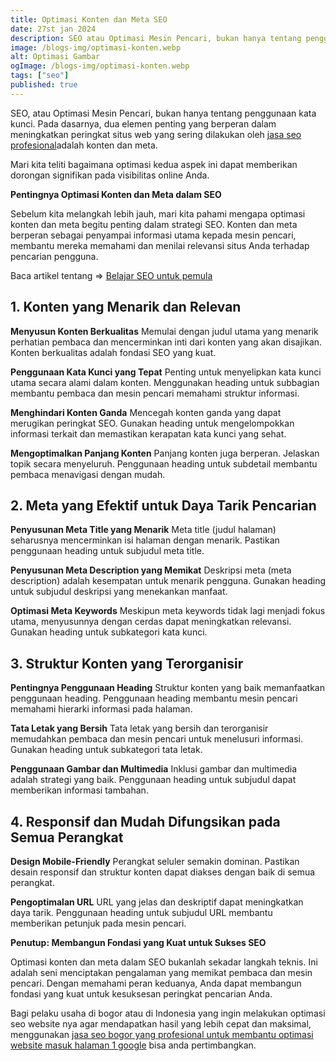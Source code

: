 ```yaml
---
title: Optimasi Konten dan Meta SEO
date: 27st jan 2024
description: SEO atau Optimasi Mesin Pencari, bukan hanya tentang penggunaan kata kunci. Pada dasarnya, dua elemen penting yang berperan dalam meningkatkan peringkat situs web Anda adalah konten dan meta.
image: /blogs-img/optimasi-konten.webp
alt: Optimasi Gambar
ogImage: /blogs-img/optimasi-konten.webp
tags: ["seo"]
published: true
---
```


SEO, atau Optimasi Mesin Pencari, bukan hanya tentang penggunaan kata kunci. Pada dasarnya, dua elemen penting yang berperan dalam meningkatkan peringkat situs web yang sering dilakukan oleh <a target="_blank" rel="dofollow" href="https://roofel.com/jasa-seo">jasa seo profesional</a>adalah konten dan meta. 

Mari kita teliti bagaimana optimasi kedua aspek ini dapat memberikan dorongan signifikan pada visibilitas online Anda.

**Pentingnya Optimasi Konten dan Meta dalam SEO**

Sebelum kita melangkah lebih jauh, mari kita pahami mengapa optimasi konten dan meta begitu penting dalam strategi SEO. Konten dan meta berperan sebagai penyampai informasi utama kepada mesin pencari, membantu mereka memahami dan menilai relevansi situs Anda terhadap pencarian pengguna.

Baca artikel tentang => [Belajar SEO untuk pemula](/blogs/belajar-seo "Belajar SEO untuk pemula")

## 1. Konten yang Menarik dan Relevan

**Menyusun Konten Berkualitas**
Memulai dengan judul utama yang menarik perhatian pembaca dan mencerminkan inti dari konten yang akan disajikan. Konten berkualitas adalah fondasi SEO yang kuat.

**Penggunaan Kata Kunci yang Tepat**
Penting untuk menyelipkan kata kunci utama secara alami dalam konten. Menggunakan heading untuk subbagian membantu pembaca dan mesin pencari memahami struktur informasi.

**Menghindari Konten Ganda**
Mencegah konten ganda yang dapat merugikan peringkat SEO. Gunakan heading untuk mengelompokkan informasi terkait dan memastikan kerapatan kata kunci yang sehat.

**Mengoptimalkan Panjang Konten**
Panjang konten juga berperan. Jelaskan topik secara menyeluruh. Penggunaan heading untuk subdetail membantu pembaca menavigasi dengan mudah.

## 2. Meta yang Efektif untuk Daya Tarik Pencarian

**Penyusunan Meta Title yang Menarik**
Meta title (judul halaman) seharusnya mencerminkan isi halaman dengan menarik. Pastikan penggunaan heading untuk subjudul meta title.

**Penyusunan Meta Description yang Memikat**
Deskripsi meta (meta description) adalah kesempatan untuk menarik pengguna. Gunakan heading untuk subjudul deskripsi yang menekankan manfaat.

**Optimasi Meta Keywords**
Meskipun meta keywords tidak lagi menjadi fokus utama, menyusunnya dengan cerdas dapat meningkatkan relevansi. Gunakan heading untuk subkategori kata kunci.

## 3. Struktur Konten yang Terorganisir

**Pentingnya Penggunaan Heading**
Struktur konten yang baik memanfaatkan penggunaan heading. Penggunaan heading membantu mesin pencari memahami hierarki informasi pada halaman.

**Tata Letak yang Bersih**
Tata letak yang bersih dan terorganisir memudahkan pembaca dan mesin pencari untuk menelusuri informasi. Gunakan heading untuk subkategori tata letak.

**Penggunaan Gambar dan Multimedia**
Inklusi gambar dan multimedia adalah strategi yang baik. Penggunaan heading untuk subjudul dapat memberikan informasi tambahan.

## 4. Responsif dan Mudah Difungsikan pada Semua Perangkat

**Design Mobile-Friendly**
Perangkat seluler semakin dominan. Pastikan desain responsif dan struktur konten dapat diakses dengan baik di semua perangkat.

**Pengoptimalan URL**
URL yang jelas dan deskriptif dapat meningkatkan daya tarik. Penggunaan heading untuk subjudul URL membantu memberikan petunjuk pada mesin pencari.

**Penutup: Membangun Fondasi yang Kuat untuk Sukses SEO**

Optimasi konten dan meta dalam SEO bukanlah sekadar langkah teknis. Ini adalah seni menciptakan pengalaman yang memikat pembaca dan mesin pencari. Dengan memahami peran keduanya, Anda dapat membangun fondasi yang kuat untuk kesuksesan peringkat pencarian Anda.

Bagi pelaku usaha di bogor atau di Indonesia yang ingin melakukan optimasi seo website nya agar mendapatkan hasil yang lebih cepat dan maksimal, menggunakan <a target="_blank" rel="dofollow" href="https://roofel.com/jasa-pembuatan-website-bogor/jasa-seo-bogor">jasa seo bogor yang profesional untuk membantu optimasi website masuk halaman 1 google</a> bisa anda pertimbangkan.